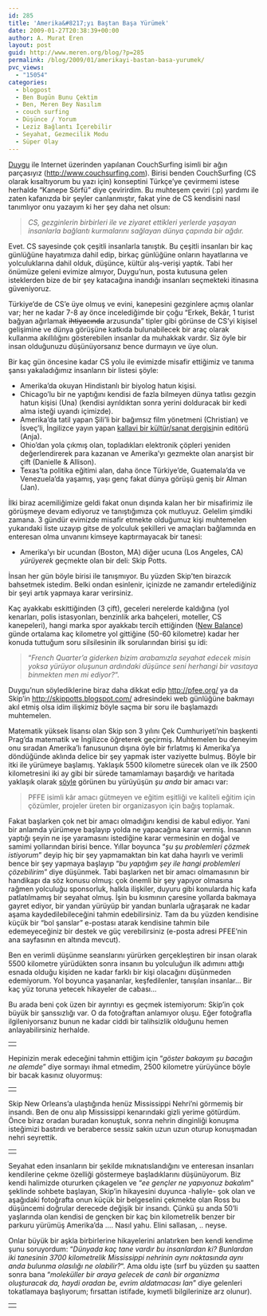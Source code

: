 ```yaml
---
id: 285
title: 'Amerika&#8217;yı Baştan Başa Yürümek'
date: 2009-01-27T20:38:39+00:00
author: A. Murat Eren
layout: post
guid: http://www.meren.org/blog/?p=285
permalink: /blog/2009/01/amerikayi-bastan-basa-yurumek/
pvc_views:
  - "15054"
categories:
  - blogpost
  - Ben Bugün Bunu Çektim
  - Ben, Meren Bey Nasılım
  - couch surfing
  - Düşünce / Yorum
  - Leziz Bağlantı İçerebilir
  - Seyahat, Gezmecilik Modu
  - Süper Olay
---
```

[Duygu](http://www.biyolokum.com/) ile Internet üzerinden yapılanan CouchSurfing isimli bir ağın parçasıyız (<http://www.couchsurfing.com>). Birisi benden CouchSurfing (CS olarak kısaltıyorum bu yazı için) konseptini Türkçe&#8217;ye çevirmemi istese herhalde &#8220;Kanepe Sörfü&#8221; diye çevirirdim. Bu muhteşem çeviri (:p) yardımı ile zaten kafanızda bir şeyler canlanmıştır, fakat yine de CS kendisini nasıl tanımlıyor onu yazayım ki her şey daha net olsun:

> _CS, gezginlerin birbirleri ile ve ziyaret ettikleri yerlerde yaşayan insanlarla bağlantı kurmalarını sağlayan dünya çapında bir ağdır._

Evet. CS sayesinde çok çeşitli insanlarla tanıştık. Bu çeşitli insanları bir kaç günlüğüne hayatımıza dahil edip, birkaç günlüğüne onların hayatlarına ve yolculuklarına dahil olduk, düşünce, kültür alış-verişi yaptık. Tabi her önümüze geleni evimize almıyor, Duygu&#8217;nun, posta kutusuna gelen isteklerden bize de bir şey katacağına inandığı insanları seçmekteki itinasına güveniyoruz.

Türkiye&#8217;de de CS&#8217;e üye olmuş ve evini, kanepesini gezginlere açmış olanlar var; her ne kadar 7-8 ay önce incelediğimde bir çoğu &#8220;Erkek, Bekâr, 1 turist bağyan ağırlamak <span style="text-decoration: line-through;">ihtiyacında</span> arzusunda&#8221; tipler gibi görünse de CS&#8217;yi kişisel gelişimine ve dünya görüşüne katkıda bulunabilecek bir araç olarak kullanma akıllılığını gösterebilen insanlar da muhakkak vardır. Siz öyle bir insan olduğunuzu düşünüyorsanız bence durmayın ve üye olun.

Bir kaç gün öncesine kadar CS yolu ile evimizde misafir ettiğimiz ve tanıma şansı yakaladığımız insanların bir listesi şöyle:

  * Amerika&#8217;da okuyan Hindistanlı bir biyolog hatun kişisi.
  * Chicago&#8217;lu bir ne yaptığını kendisi de fazla bilmeyen dünya tatlısı gezgin hatun kişisi (Una) (kendisi ayrıldıktan sonra yerini dolduracak bir kedi alma isteği uyandı içimizde).
  * Amerika&#8217;da tatil yapan Şili&#8217;li bir bağımsız film yönetmeni (Christian) ve İsveç&#8217;li, İngilizce yayın yapan [kallavi bir kültür/sanat dergisi](http://www.acnepaper.com/)nin editörü (Anja).
  * Ohio&#8217;dan yola çıkmış olan, topladıkları elektronik çöpleri yeniden değerlendirerek para kazanan ve Amerika&#8217;yı gezmekte olan anarşist bir çift (Danielle & Allison).
  * Texas&#8217;ta politika eğitimi alan, daha önce Türkiye&#8217;de, Guatemala&#8217;da ve Venezuela&#8217;da yaşamış, yaşı genç fakat dünya görüşü geniş bir Alman (Jan).

İlki biraz acemiliğimize geldi fakat onun dışında kalan her bir misafirimiz ile görüşmeye devam ediyoruz ve tanıştığımıza çok mutluyuz. Gelelim şimdiki zamana. 3 gündür evimizde misafir etmekte olduğumuz kişi muhtemelen yukarıdaki liste uzayıp gitse de yolculuk şekilleri ve amaçları bağlamında en enteresan olma unvanını kimseye kaptırmayacak bir tanesi:

  * Amerika&#8217;yı bir ucundan (Boston, MA) diğer ucuna (Los Angeles, CA) _yürüyerek_ geçmekte olan bir deli: Skip Potts.

İnsan her gün böyle birisi ile tanışmıyor. Bu yüzden Skip&#8217;ten birazcık bahsetmek istedim. Belki ondan esinlenir, içinizde ne zamandır ertelediğiniz bir şeyi artık yapmaya karar verirsiniz.

Kaç ayakkabı eskittiğinden (3 çift), geceleri nerelerde kaldığına (yol kenarları, polis istasyonları, benzinlik arka bahçeleri, moteller, CS kanepeleri), hangi marka spor ayakkabı tercih ettiğinden ([New Balance](http://www.newbalance.com/)) günde ortalama kaç kilometre yol gittiğine (50-60 kilometre) kadar her konuda tuttuğum soru silsilesinin ilk sorularından birisi şu idi:

> &#8220;_French Quarter&#8217;a giderken bizim arabamızla seyahat edecek misin yoksa yürüyor oluşunun ardındaki düşünce seni herhangi bir vasıtaya binmekten men mi ediyor?_&#8220;.

Duygu&#8217;nun söylediklerine biraz daha dikkat edip <http://pfee.org/> ya da Skip&#8217;in <http://skippotts.blogspot.com/> adresindeki web günlüğüne bakmayı akıl etmiş olsa idim ilişkimiz böyle saçma bir soru ile başlamazdı muhtemelen.

Matematik yüksek lisansı olan Skip son 3 yılını Çek Cumhuriyeti&#8217;nin başkenti Prag&#8217;da matematik ve İngilizce öğreterek geçirmiş. Muhtemelen bu deneyim onu sıradan Amerika&#8217;lı fanusunun dışına öyle bir fırlatmış ki Amerika&#8217;ya döndüğünde aklında delice bir şey yapmak ister vaziyette bulmuş. Böyle bir itki ile yürümeye başlamış. Yaklaşık 5500 kilometre sürecek olan ve ilk 2500 kilometresini iki ay gibi bir sürede tamamlamayı başardığı ve haritada yaklaşık olarak [şöyle](http://tinyurl.com/carrhr) görünen bu yürüyüşün _şu anda_ bir amacı var:

> PFFE isimli kâr amacı gütmeyen ve eğitim eşitliği ve kaliteli eğitim için çözümler, projeler üreten bir organizasyon için bağış toplamak.

Fakat başlarken çok net bir amacı olmadığını kendisi de kabul ediyor. Yani bir anlamda yürümeye başlayıp yolda ne yapacağına karar vermiş. İnsanın yaptığı şeyin ne işe yaramasını istediğine karar vermesinin en doğal ve samimi yollarından birisi bence. Yıllar boyunca &#8220;_şu şu problemleri çözmek istiyorum_&#8221; deyip hiç bir şey yapmamaktan bin kat daha hayırlı ve verimli bence bir şey yapmaya başlayıp &#8220;_bu yaptığım şey ile hangi problemleri çözebilirim_&#8221; diye düşünmek. Tabi başlarken net bir amacı olmamasının bir handikapı da söz konusu olmuş: çok önemli bir şey yapıyor olmasına rağmen yolculuğu sponsorluk, halkla ilişkiler, duyuru gibi konularda hiç kafa patlatılmamış bir seyahat olmuş. İşin bu kısmının çaresine yollarda bakmaya gayret ediyor, bir yandan yürüyüp bir yandan bunlarla uğraşarak ne kadar aşama kaydedilebileceğini tahmin edebilirsiniz. Tam da bu yüzden kendisine küçük bir &#8220;bol şanslar&#8221; e-postası atarak kendisine tahmin bile edemeyeceğiniz bir destek ve güç verebilirsiniz (e-posta adresi PFEE&#8217;nin ana sayfasının en altında mevcut).

Ben en verimli düşünme seanslarını yürürken gerçekleştiren bir insan olarak 5500 kilometre yürüdükten sonra insanın bu yolculuğun ilk adımını attığı esnada olduğu kişiden ne kadar farklı bir kişi olacağını düşünmeden edemiyorum. Yol boyunca yaşananlar, keşfedilenler, tanışılan insanlar&#8230; Bir kaç yüz toruna yetecek hikayeler de cabası&#8230;

Bu arada beni çok üzen bir ayrıntıyı es geçmek istemiyorum: Skip&#8217;in çok büyük bir şanssızlığı var. O da fotoğraftan anlamıyor oluşu. Eğer fotoğrafla ilgileniyorsanız bunun ne kadar ciddi bir talihsizlik olduğunu hemen anlayabilirsiniz herhalde.

<table border="0" width="100%">
  <tr>
    <td align="center">
      <img src="{{ site.baseurl }}/images/amerikayi-bastan-basa-yurumek-skip_01_c.jpg" alt="" />
    </td>
  </tr>
</table>

Hepinizin merak edeceğini tahmin ettiğim için &#8220;_göster bakayım şu bacağın ne alemde_&#8221; diye sormayı ihmal etmedim, 2500 kilometre yürüyünce böyle bir bacak kasınız oluyormuş:

<table border="0" width="100%">
  <tr>
    <td align="center">
      <img src="{{ site.baseurl }}/images/amerikayi-bastan-basa-yurumek-skip_02_c.jpg" alt="" />
    </td>
  </tr>
</table>

Skip New Orleans&#8217;a ulaştığında henüz Mississippi Nehri&#8217;ni görmemiş bir insandı. Ben de onu alıp Mississippi kenarındaki gizli yerime götürdüm. Önce biraz oradan buradan konuştuk, sonra nehrin dinginliği konuşma isteğimizi bastırdı ve beraberce sessiz sakin uzun uzun oturup konuşmadan nehri seyrettik.

<table border="0" width="100%">
  <tr>
    <td align="center">
      <img src="{{ site.baseurl }}/images/amerikayi-bastan-basa-yurumek-skip_03_c.jpg" alt="" />
    </td>
  </tr>
</table>

Seyahat eden insanların bir şekilde mıknatıslandığını ve enteresan insanları kendilerine çekme özelliği göstermeye başladıklarını düşünüyorum. Biz kendi halimizde otururken çıkagelen ve &#8220;_ee gençler ne yapıyonuz bakalım_&#8221; şeklinde sohbete başlayan, Skip&#8217;in hikayesini duyunca -haliyle- şok olan ve aşağıdaki fotoğrafta onun küçük bir belgeselini çekmekte olan Ross bu düşüncemi doğrular derecede değişik bir insandı. Çünkü şu anda 50&#8217;li yaşlarında olan kendisi de gençken bir kaç bin kilometrelik benzer bir parkuru yürümüş Amerika&#8217;da &#8230;. Nasıl yahu. Elini sallasan, .. neyse.

Onlar büyük bir aşkla birbirlerine hikayelerini anlatırken ben kendi kendime şunu soruyordum: &#8220;_Dünyada kaç tane vardır bu insanlardan ki? Bunlardan iki tanesinin 3700 kilometrelik Mississippi nehrinin aynı noktasında aynı anda bulunma olasılığı ne olabilir?_&#8220;. Ama oldu işte (sırf bu yüzden şu saatten sonra bana &#8220;_moleküller bir araya gelecek de canlı bir organizma oluşturacak da, haydi oradan be, evrim aldatmacası lan_&#8221; diye gelenleri tokatlamaya başlıyorum; fırsattan istifade, kıymetli bilgilerinize arz olunur).

<table border="0" width="100%">
  <tr>
    <td align="center">
      <img src="{{ site.baseurl }}/images/amerikayi-bastan-basa-yurumek-skip_04_c.jpg" alt="" />
    </td>
  </tr>
</table>
